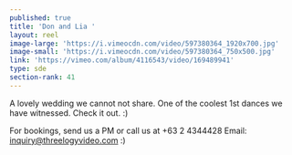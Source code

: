 ```yaml
---
published: true
title: 'Don and Lia '
layout: reel
image-large: 'https://i.vimeocdn.com/video/597380364_1920x700.jpg'
image-small: 'https://i.vimeocdn.com/video/597380364_750x500.jpg'
link: 'https://vimeo.com/album/4116543/video/169489941'
type: sde
section-rank: 41
---
```

A lovely wedding we cannot not share. One of the coolest 1st dances we have witnessed. Check it out. :)

For bookings, send us a PM or call us at +63 2 4344428
Email: inquiry@threelogyvideo.com :)